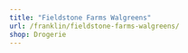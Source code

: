 ```yaml
---
title: "Fieldstone Farms Walgreens"
url: /franklin/fieldstone-farms-walgreens/
shop: Drogerie
---
```

